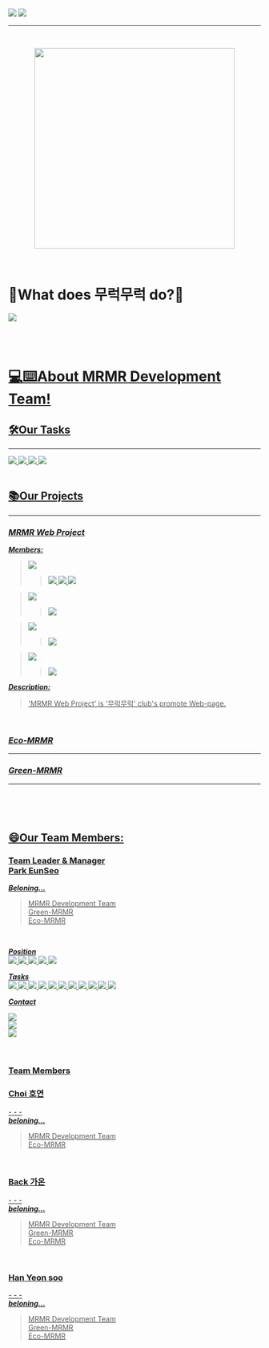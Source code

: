 <!-- Badge 모음
Leader
<img src="https://img.shields.io/badge/Leader-fff700?style=flat">
Team|Project Manager
<img src="https://img.shields.io/badge/Team|Project Manager-02161a?style=flat">
Developer
<img src="https://img.shields.io/badge/Developer-162d80?style=flat">
Designer
<img src="https://img.shields.io/badge/Designer-d13b15?style=flat">
Product Manager(기획자)
<img src="https://img.shields.io/badge/Product Manager-6a1cc9?style=flat">

박은서
<a href="https://github.com/fhfhfhfhgpdl" target="_blank"><img src="https://img.shields.io/badge/Park Eunseo-ffc412?style=for-the-badge"/>
최호연

백가온 

한연수 

-->




<br>

![](https://capsule-render.vercel.app/api?type=transparent&color=0:00ff77,100:00d941&height=300&section=header&text=Hi,%20We%20are%20🌱무럭무럭🌱's&fontSize=40&animation=fadeIn&fontColor=084d1d&fontAlign=65&fontAlignY=90)
![](https://capsule-render.vercel.app/api?type=transparent&color=0:00ff77,100:00d941&height=300&section=header&text=Development%20Team!!👋👋&fontSize=60&animation=fadeIn&fontColor=00ff4d&fontAlign=55&fontAlignY=10)

<hr>
<br>


<p align="center"><img src="https://user-images.githubusercontent.com/81856603/169017415-b7f2e01b-3944-4e65-a31f-cae436239f91.png" height = "400px" ></p>
<br>


<h1>🌱What does 무럭무럭 do?🌱</h1>
<a href="" target="_blank"><img src="https://img.shields.io/badge/MRMR 무럭무럭-3ccf4b?style=for-the-badge&logo=GitHub&logoColor=3ccf4b&labelColor=FFFFFF"/>   <br>
<br><br><br>
  
  <h1>💻⌨️About MRMR Development Team!</h1>
  <h2>🛠️Our Tasks</h2>
  <hr>
  <img src="https://img.shields.io/badge/GitHub-181717?style=flat-square&logo=GitHub&logoColor=white"/> 
  <img src="https://img.shields.io/badge/Dart-0175C2?style=flat-square&logo=Dart&logoColor=white"/>
  <img src="https://img.shields.io/badge/Flutter-02569B?style=flat-square&logo=Flutter&logoColor=white"/> 
  <img src="https://img.shields.io/badge/Figma-F24E1E?style=flat-square&logo=Figma&logoColor=white"/>
  <br><br>
  
  <h2>📚Our Projects</h2>
  <hr>
  <h3><em><b>MRMR Web Project</b></em></h3>
  
  ***Members:***  

  ><a href="https://github.com/fhfhfhfhgpdl" target="_blank"><img src="https://img.shields.io/badge/Park Eunseo-ffc412?style=for-the-badge"/>
  >><img src="https://img.shields.io/badge/Leader-fff700?style=flat"> <img src="https://img.shields.io/badge/Team|Project Manager-02161a?style=flat"> <img src="https://img.shields.io/badge/Developer-79d11b?style=flat">  
  
  ><a href="https://github.com/hoyun110" target="_blank"><img src="https://img.shields.io/badge/Choi Hoyun-039417?style=for-the-badge"/>  
  >><img src="https://img.shields.io/badge/Developer-79d11b?style=flat">
  
  ><a href="https://github.com/gaon060101" target="_blank"><img src="https://img.shields.io/badge/Back Gaon-6e18a8?style=for-the-badge"/>  
  >><img src="https://img.shields.io/badge/Developer-79d11b?style=flat"> 
  
  ><a href="https://github.com/hanys111406" target="_blank"><img src="https://img.shields.io/badge/Han Yeonsu-c44141?style=for-the-badge"/>
  >><img src="https://img.shields.io/badge/Developer-79d11b?style=flat">
  
  <em><b> Description:</em></b>  
  
  >'MRMR Web Project' is '무럭무럭' club's promote Web-page.
  
  <br>
  
  
  <h3><em><b>Eco-MRMR</b></em></h3>  
  <hr>
  
  
  <h3><em><b>Green-MRMR</b></em></h3>  
  <hr>
  
  
  
  
  <br><br>
  <br>
<h2>😄Our Team Members:</h2>
  
 
  
<h3>Team Leader & Manager<br>Park EunSeo</h3>  
  
***Beloning...***  

>MRMR Development Team  <br>
>Green-MRMR  <br>
>Eco-MRMR  
  
  <br>
  
  ***Position***  
  <img src="https://img.shields.io/badge/Leader-fff700?style=flat"> <img src="https://img.shields.io/badge/Team|Project Manager-02161a?style=flat"> <img src="https://img.shields.io/badge/Developer-79d11b?style=flat"> <img src="https://img.shields.io/badge/Designer-d13b15?style=flat"> <img src="https://img.shields.io/badge/Product Manager-6a1cc9?style=flat">
  
  ***Tasks***  
  <img src="https://img.shields.io/badge/Dart-0175C2?style=flat-square&logo=Dart&logoColor=white"/>
  <img src="https://img.shields.io/badge/Flutter-02569B?style=flat-square&logo=Flutter&logoColor=white"/> 
  <img src="https://img.shields.io/badge/Kotlin-7F52FF?style=flat-square&logo=Kotlin&logoColor=white"/>
  <img src="https://img.shields.io/badge/GitHub-181717?style=flat-square&logo=GitHub&logoColor=white"/> 
  <img src="https://img.shields.io/badge/Python-3776AB?style=flat-square&logo=Python&logoColor=white"/> 
  <img src="https://img.shields.io/badge/C-A8B9CC?style=flat-square&logo=C&logoColor=white"/> 
  <img src="https://img.shields.io/badge/HTML5-E34F26?style=flat-square&logo=HTML5&logoColor=white"/> 
  <img src="https://img.shields.io/badge/CSS3-1572B6?style=flat-square&logo=CSS3&logoColor=white"/> 
  <img src="https://img.shields.io/badge/Figma-F24E1E?style=flat-square&logo=Figma&logoColor=white"/> 
  <img src="https://img.shields.io/badge/Illustrator-FF9A00?style=flat-square&logo=Adobe Illustrator&logoColor=white"/> 
  <img src="https://img.shields.io/badge/Photoshop-31A8FF?style=flat-square&logo=Adobe Photoshop&logoColor=white"/>
  
  ***Contact***
  
<a href="https://github.com/fhfhfhfhgpdl" target="_blank"><img src="https://img.shields.io/badge/GitHub @fhfhfhfhgpdl-171717?style=for-the-badge&logo=GitHub&logoColor=181717&labelColor=FFFFFF"/>   <br>
<a href="mailto:dimi_pes0107@dimigo.hs.kr" target="_blank"><img src="https://img.shields.io/badge/Gmail dimi_pes0107@dimigo.hs.kr-8f2d28?style=for-the-badge&logo=Gmail&logoColor=FFFFFF&labelColor=EA4335"/> <br> 
<a href="https://www.instagram.com/tastywaffle/" target="_blank"><img src="https://img.shields.io/badge/Instagram @tastywaffle-ffe6ea?style=for-the-badge&logo=Instagram&logoColor=FFFFFF&labelColor=E4405F"/> <br>  
<br>
  
  
  
  
  <h3>Team Members</h3>
  <h3>Choi 호연</h3>
  -  
  -  
  -  
  <br>
  <em><b>beloning...</b></em>  

>MRMR Development Team  <br>
>Eco-MRMR  <br>
  <br>
  <h3>Back 가온</h3>
  -  
  -  
  -  
  <br>
  <em><b>beloning...</b></em>  

>MRMR Development Team  <br>
>Green-MRMR  <br>
>Eco-MRMR  <br>
  <br>
  <h3>Han Yeon soo</h3>
  -  
  -  
  -  
  <br>
  <em><b>beloning...</b></em>  

>MRMR Development Team  <br>
>Green-MRMR  <br>
>Eco-MRMR  <br>
  
  
 
